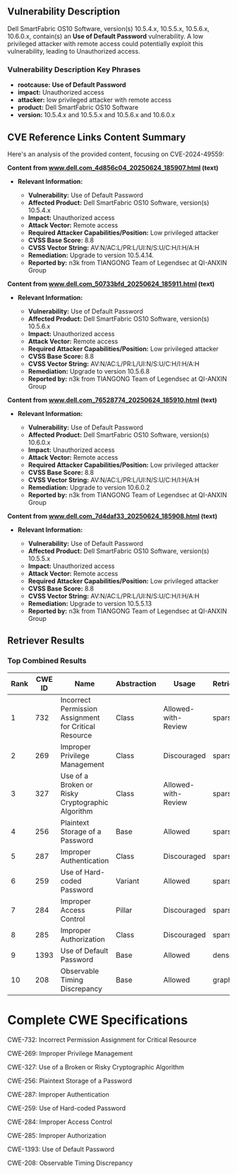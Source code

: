 ## Vulnerability Description
Dell SmartFabric OS10 Software, version(s) 10.5.4.x, 10.5.5.x, 10.5.6.x, 10.6.0.x, contain(s) an **Use of Default Password** vulnerability. A low privileged attacker with remote access could potentially exploit this vulnerability, leading to Unauthorized access.

### Vulnerability Description Key Phrases
- **rootcause:** **Use of Default Password**
- **impact:** Unauthorized access
- **attacker:** low privileged attacker with remote access
- **product:** Dell SmartFabric OS10 Software
- **version:** 10.5.4.x and 10.5.5.x and 10.5.6.x and 10.6.0.x

## CVE Reference Links Content Summary
Here's an analysis of the provided content, focusing on CVE-2024-49559:

**Content from www.dell.com_4d856c04_20250624_185907.html (text)**

*   **Relevant Information:**

    *   **Vulnerability:** Use of Default Password
    *   **Affected Product:** Dell SmartFabric OS10 Software, version(s) 10.5.4.x
    *   **Impact:** Unauthorized access
    *   **Attack Vector:** Remote access
    *   **Required Attacker Capabilities/Position:** Low privileged attacker
    *   **CVSS Base Score:** 8.8
    *   **CVSS Vector String:** AV:N/AC:L/PR:L/UI:N/S:U/C:H/I:H/A:H
    *   **Remediation:** Upgrade to version 10.5.4.14.
    *   **Reported by:** n3k from TIANGONG Team of Legendsec at QI-ANXIN Group

**Content from www.dell.com_50733bfd_20250624_185911.html (text)**

*   **Relevant Information:**

    *   **Vulnerability:** Use of Default Password
    *   **Affected Product:** Dell SmartFabric OS10 Software, version(s) 10.5.6.x
    *   **Impact:** Unauthorized access
    *   **Attack Vector:** Remote access
    *   **Required Attacker Capabilities/Position:** Low privileged attacker
    *   **CVSS Base Score:** 8.8
    *   **CVSS Vector String:** AV:N/AC:L/PR:L/UI:N/S:U/C:H/I:H/A:H
    *   **Remediation:** Upgrade to version 10.5.6.8
    *   **Reported by:** n3k from TIANGONG Team of Legendsec at QI-ANXIN Group

**Content from www.dell.com_76528774_20250624_185910.html (text)**

*   **Relevant Information:**

    *   **Vulnerability:** Use of Default Password
    *   **Affected Product:** Dell SmartFabric OS10 Software, version(s) 10.6.0.x
    *   **Impact:** Unauthorized access
    *   **Attack Vector:** Remote access
    *   **Required Attacker Capabilities/Position:** Low privileged attacker
    *   **CVSS Base Score:** 8.8
    *   **CVSS Vector String:** AV:N/AC:L/PR:L/UI:N/S:U/C:H/I:H/A:H
    *   **Remediation:** Upgrade to version 10.6.0.2
    *   **Reported by:** n3k from TIANGONG Team of Legendsec at QI-ANXIN Group

**Content from www.dell.com_7d4daf33_20250624_185908.html (text)**

*   **Relevant Information:**

    *   **Vulnerability:** Use of Default Password
    *   **Affected Product:** Dell SmartFabric OS10 Software, version(s) 10.5.5.x
    *   **Impact:** Unauthorized access
    *   **Attack Vector:** Remote access
    *   **Required Attacker Capabilities/Position:** Low privileged attacker
    *   **CVSS Base Score:** 8.8
    *   **CVSS Vector String:** AV:N/AC:L/PR:L/UI:N/S:U/C:H/I:H/A:H
    *   **Remediation:** Upgrade to version 10.5.5.13
    *   **Reported by:** n3k from TIANGONG Team of Legendsec at QI-ANXIN Group

## Retriever Results

### Top Combined Results

| Rank | CWE ID | Name | Abstraction | Usage  | Retrievers | Individual Scores |
|------|--------|------|-------------|-------|------------|-------------------|
| 1 | 732 | Incorrect Permission Assignment for Critical Resource | Class | Allowed-with-Review | sparse | 0.288 |
| 2 | 269 | Improper Privilege Management | Class | Discouraged | sparse | 0.284 |
| 3 | 327 | Use of a Broken or Risky Cryptographic Algorithm | Class | Allowed-with-Review | sparse | 0.277 |
| 4 | 256 | Plaintext Storage of a Password | Base | Allowed | sparse | 0.275 |
| 5 | 287 | Improper Authentication | Class | Discouraged | sparse | 0.273 |
| 6 | 259 | Use of Hard-coded Password | Variant | Allowed | sparse | 0.272 |
| 7 | 284 | Improper Access Control | Pillar | Discouraged | sparse | 0.271 |
| 8 | 285 | Improper Authorization | Class | Discouraged | sparse | 0.271 |
| 9 | 1393 | Use of Default Password | Base | Allowed | dense | 0.641 |
| 10 | 208 | Observable Timing Discrepancy | Base | Allowed | graph | 0.002 |



# Complete CWE Specifications

CWE-732: Incorrect Permission Assignment for Critical Resource

CWE-269: Improper Privilege Management

CWE-327: Use of a Broken or Risky Cryptographic Algorithm

CWE-256: Plaintext Storage of a Password

CWE-287: Improper Authentication

CWE-259: Use of Hard-coded Password

CWE-284: Improper Access Control

CWE-285: Improper Authorization

CWE-1393: Use of Default Password

CWE-208: Observable Timing Discrepancy